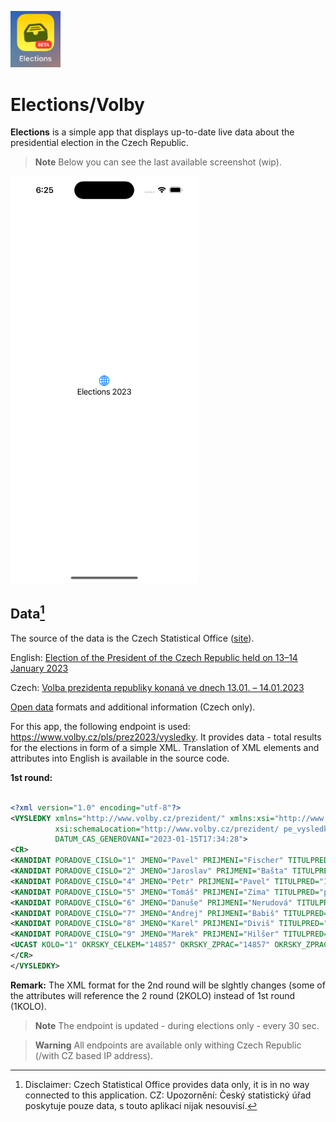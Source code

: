 
<p float="left">
    <img src="Images/icon.png" width="80" />
</p>

# Elections/Volby
**Elections** is a simple app that displays up-to-date live data about the presidential election in the Czech Republic.

> **Note** Below you can see the last available screenshot (wip).

<p fff float="left">
    <img src="Images/image1.png" width="300" />
</p>


## Data[^1]

The source of the data is the Czech Statistical Office ([site](https://www.czso.cz/csu/czso/home)).

English:
[Election of the President of the Czech Republic held on 13–14 January 2023](https://www.volby.cz/pls/prez2023/pe?xjazyk=EN)

Czech: 
[Volba prezidenta republiky konaná ve dnech 13.01. – 14.01.2023](https://www.volby.cz/pls/prez2023/pe?xjazyk=CZ)

[Open data](https://www.volby.cz/opendata/prez2023/prez2023_opendata.htm) formats and additional information (Czech only).

For this app, the following endpoint is used: https://www.volby.cz/pls/prez2023/vysledky. It provides data - total results for the elections in form of a simple XML. Translation of XML elements and attributes into English is available in the source code.

**1st round:**

```xml

<?xml version="1.0" encoding="utf-8"?>
<VYSLEDKY xmlns="http://www.volby.cz/prezident/" xmlns:xsi="http://www.w3.org/2001/XMLSchema-instance"
          xsi:schemaLocation="http://www.volby.cz/prezident/ pe_vysledky.xsd"
          DATUM_CAS_GENEROVANI="2023-01-15T17:34:28">
<CR>
<KANDIDAT PORADOVE_CISLO="1" JMENO="Pavel" PRIJMENI="Fischer" TITULPRED="" TITULZA="" HLASY_1KOLO="376705" HLASY_PROC_1KOLO="6.75" ZVOLEN_1KOLO="NEZVOLEN"/>
<KANDIDAT PORADOVE_CISLO="2" JMENO="Jaroslav" PRIJMENI="Bašta" TITULPRED="" TITULZA="" HLASY_1KOLO="248375" HLASY_PROC_1KOLO="4.45" ZVOLEN_1KOLO="NEZVOLEN"/>
<KANDIDAT PORADOVE_CISLO="4" JMENO="Petr" PRIJMENI="Pavel" TITULPRED="Ing." TITULZA="M.A." HLASY_1KOLO="1975056" HLASY_PROC_1KOLO="35.40" ZVOLEN_1KOLO="2.KOLO"/>
<KANDIDAT PORADOVE_CISLO="5" JMENO="Tomáš" PRIJMENI="Zima" TITULPRED="prof. MUDr." TITULZA="DrSc." HLASY_1KOLO="30769" HLASY_PROC_1KOLO="0.55" ZVOLEN_1KOLO="NEZVOLEN"/>
<KANDIDAT PORADOVE_CISLO="6" JMENO="Danuše" PRIJMENI="Nerudová" TITULPRED="prof. Ing." TITULZA="Ph.D." HLASY_1KOLO="777080" HLASY_PROC_1KOLO="13.92" ZVOLEN_1KOLO="NEZVOLEN"/>
<KANDIDAT PORADOVE_CISLO="7" JMENO="Andrej" PRIJMENI="Babiš" TITULPRED="Ing." TITULZA="" HLASY_1KOLO="1952213" HLASY_PROC_1KOLO="34.99" ZVOLEN_1KOLO="2.KOLO"/>
<KANDIDAT PORADOVE_CISLO="8" JMENO="Karel" PRIJMENI="Diviš" TITULPRED="PhDr." TITULZA="" HLASY_1KOLO="75475" HLASY_PROC_1KOLO="1.35" ZVOLEN_1KOLO="NEZVOLEN"/>
<KANDIDAT PORADOVE_CISLO="9" JMENO="Marek" PRIJMENI="Hilšer" TITULPRED="MUDr. Bc." TITULZA="Ph.D." HLASY_1KOLO="142912" HLASY_PROC_1KOLO="2.56" ZVOLEN_1KOLO="NEZVOLEN"/>
<UCAST KOLO="1" OKRSKY_CELKEM="14857" OKRSKY_ZPRAC="14857" OKRSKY_ZPRAC_PROC="100.00" ZAPSANI_VOLICI="8245962" VYDANE_OBALKY="5626824" UCAST_PROC="68.24" ODEVZDANE_OBALKY="5622812" PLATNE_HLASY="5578585" PLATNE_HLASY_PROC="99.21"/>
</CR>
</VYSLEDKY>

```

**Remark:** The XML format for the 2nd round will be slghtly changes (some of the attributes will reference the 2 round (2KOLO) instead of  1st round (1KOLO).




> **Note**
> The endpoint is updated - during elections only - every 30 sec.

> **Warning**
> All endpoints are available only withing Czech Republic (/with CZ based IP address).








[^1]: Disclaimer: Czech Statistical Office provides data only, it is in no way connected to this application. CZ: Upozornění: Český statistický úřad poskytuje pouze data, s touto aplikací nijak nesouvisí.

